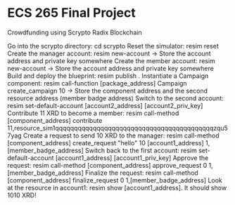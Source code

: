 # ECS 265 Final Project 
Crowdfunding using Scrypto Radix Blockchain

Go into the scrypto directory: cd scrypto
Reset the simulator: resim reset
Create the manager account: resim new-account -> Store the account address and private key somewhere
Create the member account: resim new-account -> Store the account address and private key somewhere
Build and deploy the blueprint: resim publish .
Instantiate a Campaign component: resim call-function [package_address] Campaign create_campaign 10 -> Store the component address and the second resource address (member badge address)
Switch to the second account: resim set-default-account [account2_address] [account2_priv_key]
Contribute 11 XRD to become a member: resim call-method [component_address] contribute 11,resource_sim1qqqqqqqqqqqqqqqqqqqqqqqqqqqqqqqqqqqqqqqqqqzqu57yag
Create a request to send 10 XRD to the manager: resim call-method [component_address] create_request "hello" 10 [account1_address] 1,[member_badge_address]
Switch back to the first account: resim set-default-account [account1_address] [account1_priv_key]
Approve the request: resim call-method [component_address] approve_request 0 1,[member_badge_address]
Finalize the request: resim call-method [component_address] finalize_request 0 1,[member_badge_address]
Look at the resource in account1: resim show [account1_address]. It should show 1010 XRD!
